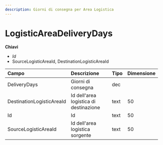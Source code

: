```yaml
---
description: Giorni di consegna per Area Logistica
---
```


# LogisticAreaDeliveryDays

**Chiavi**

* _Id_
* SourceLogisticAreaId, DestinationLogisticAreaId

| Campo | Descrizione | Tipo | Dimensione |
| :--- | :--- | :--- | :--- |
| DeliveryDays | Giorni di consegna | dec |  |
| DestinationLogisticAreaId | Id dell'area logistica di destinazione | text | 50 |
| Id | Id | text | 50 |
| SourceLogisticAreaId | Id dell'area logistica sorgente | text | 50 |



